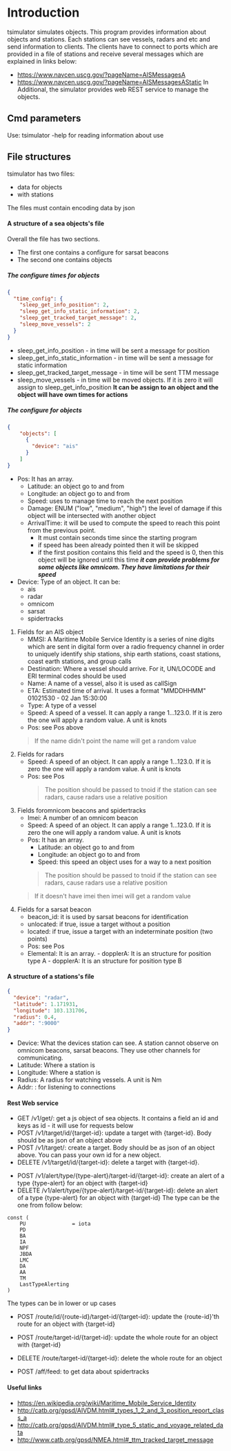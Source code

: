 # Introduction
tsimulator simulates objects. This program provides information about objects and stations.
    Each stations can see vessels, radars and etc and send information to clients.
The clients have to connect to ports which are provided in a file of stations and
receive several messages which are explained in links below:
- https://www.navcen.uscg.gov/?pageName=AISMessagesA
- https://www.navcen.uscg.gov/?pageName=AISMessagesAStatic
In Additional, the simulator provides web REST service to manage the objects.

## Cmd parameters
Use: tsimulator -help for reading information about use

## File structures
tsimulator has two files:
- data for objects
- with stations

The files must contain encoding data by json

#### A structure of a sea objects's file
Overall the file has two sections.
- The first one contains a configure for sarsat beacons
- The second one contains objects

##### The configure times for objects
```json
{
  "time_config": {
    "sleep_get_info_position": 2,
    "sleep_get_info_static_information": 2,
    "sleep_get_tracked_target_message": 2,
    "sleep_move_vessels": 2
  }
}
```
- sleep_get_info_position - in time will be sent a message for position
- sleep_get_info_static_information - in time will be sent a message for static information
- sleep_get_tracked_target_message - in time will be sent TTM message
- sleep_move_vessels - in time will be moved objects. If it is zero it will assign to sleep_get_info_position
**It can be assign to an object and the object will have own times for actions**

##### The configure for objects
```json
{
    "objects": [
      {
        "device": "ais"
      }
    ]
}
```
- Pos: It has an array.
    - Latitude: an object go to and from
    - Longitude: an object go to and from
    - Speed: uses to manage time to reach the next position
    - Damage: ENUM ("low", "medium", "high") the level of damage if this object will be intersected with another object
    - ArrivalTime: it will be used to compute the speed to reach this point from the previous point.
        - It must contain seconds time since the starting program
        - if speed has been already pointed then it will be skipped
        - if the first position contains this field and the speed is 0, then this object will be ignored until
         this time
         ***it can provide problems for some objects like omnicom. They have limitations for their speed***
- Device: Type of an object. It can be:
    - ais
    - radar
    - omnicom
    - sarsat
    - spidertracks
1. Fields for an AIS object
    - MMSI: A Maritime Mobile Service Identity is a series of nine digits which are sent in digital form over a radio frequency channel in order to uniquely identify ship stations, ship earth stations, coast stations, coast earth stations, and group calls
    - Destination: Where a vessel should arrive. For it, UN/LOCODE and ERI terminal codes should be used
    - Name: A name of a vessel, also it is used as callSign
    - ETA: Estimated time of arrival. It uses a format "MMDDHHMM" 01021530 - 02 Jan 15:30:00
    - Type: A type of a vessel
    - Speed: A speed of a vessel. It can apply a range 1...123.0. If it is zero the one will apply a random value. A unit is knots
    - Pos: see Pos above
    >If the name didn't point the name will get a random value
1. Fields for radars
    - Speed: A speed of an object. It can apply a range 1...123.0. If it is zero the one will apply a random value. A unit is knots
    - Pos: see Pos
        >The position should be passed to tnoid if the station can see radars,
        cause radars use a relative position
1. Fields foromnicom beacons and spidertracks
    - Imei: A number of an omnicom beacon
    - Speed: A speed of an object. It can apply a range 1...123.0. If it is zero the one will apply a random value. A unit is knots
    - Pos: It has an array.
        - Latitude: an object go to and from
        - Longitude: an object go to and from
        - Speed: this speed an object uses for a way to a next position
        >The position should be passed to tnoid if the station can see radars,
        cause radars use a relative position
    >If it doesn't have imei then imei will get a random value
1. Fields for a sarsat beacon
    - beacon_id: it is used by sarsat beacons for identification
    - unlocated: if true, issue a target without a position
    - located: if true, issue a target with an indeterminate position (two points)
    - Pos: see Pos
    - Elemental: It is an array.
            - dopplerA: It is an structure for position type A
            - dopplerA: It is an structure for position type B

#### A structure of a stations's file
```json
{
  "device": "radar",
  "latitude": 1.171931,
  "longitude": 103.131706,
  "radius": 0.4,
  "addr": ":9000"
}
```
- Device: What the devices station can see.
A station cannot observe on omnicom beacons, sarsat beacons. They use other channels for communicating.
- Latitude: Where a station is
- Longitude: Where a station is
- Radius: A radius for watching vessels. A unit is Nm
- Addr: <interface>:<port> for listening to connections

#### Rest Web service
+ GET /v1/get/: get a js object of sea objects. It contains a field an id and keys as id - it will use for requests below
+ POST /v1/target/id/{target-id}: update a target with {target-id}. Body should be as json of an object above
+ POST /v1/target/: create a target. Body should be as json of an object above. You can pass your own id for a new object.
+ DELETE /v1/target/id/{target-id}: delete a target with {target-id}.

- POST /v1/alert/type/{type-alert}/target-id/{target-id}: create an alert of a type {type-alert} for an object with {target-id}
- DELETE /v1/alert/type/{type-alert}/target-id/{target-id}: delete an alert of a type {type-alert} for an object with {target-id}
The type can be the one from follow below:
```
const (
	PU               = iota
	PD
	BA
	IA
	NPF
	JBDA
	LMC
	DA
	AA
	TM
	LastTypeAlerting
)
```
The types can be in lower or up cases

- POST /route/id/{route-id}/target-id/{target-id}: update the {route-id}'th route for an object with {target-id}
- POST /route/target-id/{target-id}: update the whole route for an object with {target-id}
- DELETE /route/target-id/{target-id}: delete the whole route for an object

- POST /aff/feed: to get data about spidertracks

#### Useful links
- https://en.wikipedia.org/wiki/Maritime_Mobile_Service_Identity
- http://catb.org/gpsd/AIVDM.html#_types_1_2_and_3_position_report_class_a
- http://catb.org/gpsd/AIVDM.html#_type_5_static_and_voyage_related_data
- http://www.catb.org/gpsd/NMEA.html#_ttm_tracked_target_message